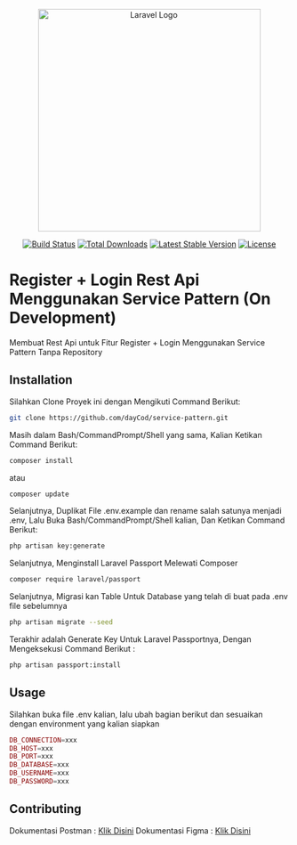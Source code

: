<p align="center"><a href="https://laravel.com" target="_blank"><img src="https://raw.githubusercontent.com/laravel/art/master/logo-lockup/5%20SVG/2%20CMYK/1%20Full%20Color/laravel-logolockup-cmyk-red.svg" width="400" alt="Laravel Logo"></a></p>

<p align="center">
<a href="https://github.com/laravel/framework/actions"><img src="https://github.com/laravel/framework/workflows/tests/badge.svg" alt="Build Status"></a>
<a href="https://packagist.org/packages/laravel/framework"><img src="https://img.shields.io/packagist/dt/laravel/framework" alt="Total Downloads"></a>
<a href="https://packagist.org/packages/laravel/framework"><img src="https://img.shields.io/packagist/v/laravel/framework" alt="Latest Stable Version"></a>
<a href="https://packagist.org/packages/laravel/framework"><img src="https://img.shields.io/packagist/l/laravel/framework" alt="License"></a>
</p>

# Register + Login Rest Api Menggunakan Service Pattern (On Development)

Membuat Rest Api untuk Fitur Register + Login Menggunakan Service Pattern Tanpa Repository

## Installation

Silahkan Clone Proyek ini dengan Mengikuti Command Berikut:

```bash
git clone https://github.com/dayCod/service-pattern.git
```

Masih dalam Bash/CommandPrompt/Shell yang sama, Kalian Ketikan Command Berikut: 

```bash
composer install
```

atau

```bash
composer update
```

Selanjutnya, Duplikat File .env.example dan rename salah satunya menjadi .env, Lalu Buka Bash/CommandPrompt/Shell kalian, Dan Ketikan Command Berikut: 

```bash
php artisan key:generate
```

Selanjutnya, Menginstall Laravel Passport Melewati Composer

```bash
composer require laravel/passport
```

Selanjutnya, Migrasi kan Table Untuk Database yang telah di buat pada .env file sebelumnya

```bash
php artisan migrate --seed
```

Terakhir adalah Generate Key Untuk Laravel Passportnya, Dengan Mengeksekusi Command Berikut : 

```bash
php artisan passport:install
```

## Usage

Silahkan buka file .env kalian, lalu ubah bagian berikut dan sesuaikan dengan environment yang kalian siapkan

```php
DB_CONNECTION=xxx
DB_HOST=xxx
DB_PORT=xxx
DB_DATABASE=xxx
DB_USERNAME=xxx
DB_PASSWORD=xxx
```

## Contributing

Dokumentasi Postman : <a href="https://documenter.getpostman.com/view/19955217/2s935kPRfU">Klik Disini</a>
Dokumentasi Figma : <a href="[https://documenter.getpostman.com/view/19955217/2s935kPRfU](https://www.figma.com/file/MDZxaOGTw8wP2SOxrdWpGn/ospflow?node-id=0%3A1&t=TvkIAeKh2oY0NZsF-0)">Klik Disini</a>


